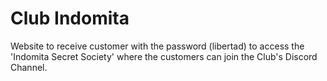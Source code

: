 # Club Indomita

Website to receive customer with the password (libertad) to access the 'Indomita Secret Society'  where the customers can join the Club's Discord Channel.